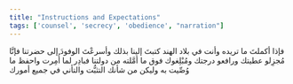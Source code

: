 ```yaml
---
title: "Instructions and Expectations"
tags: ['counsel', 'secrecy', 'obedience', "narration"]
---
```


 فإذا أكملتَ ما تريده وأنت في بلاد الهند كتبتَ إلينا بذلك وأسرعْتَ الوفودَ إلى حضرتنا فإنَّا مُجزِلو عطيتك ورافعو درجتك ومُبْلِغوك فوق ما أمَّلته من دولتنا فبادِر لما أُمِرت واحفظ ما وُصِّيت به وليكن من شأنك التثبُّت والتأني في جميع أمورك
